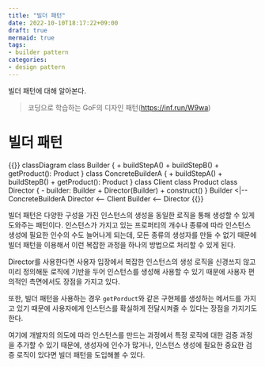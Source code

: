 ```yaml
---
title: "빌더 패턴"
date: 2022-10-10T18:17:22+09:00
draft: true
mermaid: true
tags:
- builder pattern
categories:
- design pattern
---
```

빌더 패턴에 대해 알아본다.
<!--more-->

> 코딩으로 학습하는 GoF의 디자인 패턴(https://inf.run/W9wa)

# 빌더 패턴

{{<mermaid>}}
classDiagram
    class Builder {
        + buildStepA()
        + buildStepB()
        + getProduct(): Product
    }
    class ConcreteBuilderA {
        + buildStepA()
        + buildStepB()
        + getProduct(): Product
    }
    class Client
    class Product
    class Director {
        - builder: Builder
        + Director(Builder)
        + construct()
    }
    Builder <|-- ConcreteBuilderA
    Director <-- Client
    Builder <-- Director
{{</mermaid>}}

빌더 패턴은 다양한 구성을 가진 인스턴스의 생성을 동일한 로직을 통해 생성할 수 있게 도와주는 패턴이다. 인스턴스가 가지고 있는 프로퍼티의 개수나 종류에 따라 인스턴스 생성에 필요한 인수의 수도 늘어나게 되는데, 모든 종류의 생성자를 만들 수 없기 때문에 빌더 패턴을 이용해서 이런 복잡한 과정을 하나의 방법으로 처리할 수 있게 된다.

Director를 사용한다면 사용자 입장에서 복잡한 인스턴스의 생성 로직을 신경쓰지 않고 미리 정의해둔 로직에 기반을 두어 인스턴스를 생성해 사용할 수 있기 때문에 사용자 편의적인 측면에서도 장점을 가지고 있다.

또한, 빌더 패턴을 사용하는 경우 `getPorduct`와 같은 구현체를 생성하는 메서드를 가지고 있기 때문에 사용자에게 인스턴스를 확실하게 전달시켜줄 수 있다는 장점을 가지기도 한다.

여기에 개발자의 의도에 따라 인스턴스를 만드는 과정에서 특정 로직에 대한 검증 과정을 추가할 수 있기 때문에, 생성자에 인수가 많거나, 인스턴스 생성에 필요한 중요한 검증 로직이 있다면 빌더 패턴을 도입해볼 수 있다.